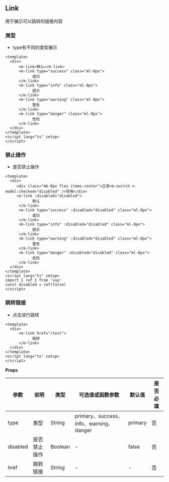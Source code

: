 ## Link
用于展示可以跳转的链接内容

### 类型
+ type有不同的类型展示

```vue preview
<template>
  <div>
      <m-link>默认</m-link>
      <m-link type="success" class="ml-8px">
            成功
      </m-link>         
      <m-link type="info" class="ml-8px">
            提示
      </m-link>
      <m-link type="warning" class="ml-8px">
            警告
      </m-link>
      <m-link type="danger" class="ml-8px">
            危险
      </m-link>       
  </div>
</template>
<script lang="ts" setup>
</script>
```

### 禁止操作
+ 是否禁止操作

```vue preview
<template>
  <div>
     <div class="mb-8px flex items-center">正常<m-switch v-model:checked="disabled" />禁用</div>
     <m-link :disabled="disabled">
            默认
      </m-link>
      <m-link type="success" :disabled="disabled" class="ml-8px">
            成功
      </m-link>         
      <m-link type="info" :disabled="disabled" class="ml-8px">
            提示
      </m-link>
      <m-link type="warning" :disabled="disabled" class="ml-8px">
            警告
      </m-link>
      <m-link type="danger" :disabled="disabled" class="ml-8px">
            危险
      </m-link>    
  </div>
</template>
<script lang="ts" setup>
import { ref } from 'vue'
const disabled = ref(false)
</script>
```

### 跳转链接
+ 点击进行跳转

```vue preview
<template>
  <div>
      <m-link href="/test">
            跳转
      </m-link>
  </div>
</template>
<script lang="ts" setup>
</script>
```


**Props**

| 参数      | 说明          | 类型      | 可选值或函数参数                           | 默认值  | 是否必填  |
|---------- |-------------- |---------- |--------------------------------  |-------- |-------- |
| type | 类型 | String | primary、success、info、warning、danger | primary | 否 |
| disabled | 是否禁止操作 | Boolean | - | false | 否 |
| href | 跳转链接 | String | - | - | 否 |
